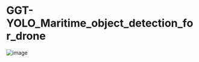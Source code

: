 # GGT-YOLO_Maritime_object_detection_for_drone
![image](https://github.com/matebearyuan/GGT-YOLO_Maritime_object_detection_for_drone/raw/main/maritime%20object%20detection.gif)

